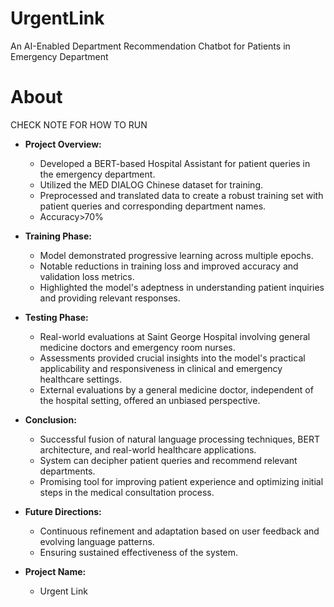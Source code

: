 # UrgentLink
An AI-Enabled Department Recommendation Chatbot for Patients in Emergency Department
# About
CHECK NOTE FOR HOW TO RUN
- **Project Overview:**
  - Developed a BERT-based Hospital Assistant for patient queries in the emergency department.
  - Utilized the MED DIALOG Chinese dataset for training.
  - Preprocessed and translated data to create a robust training set with patient queries and corresponding department names.
  - Accuracy>70%
- **Training Phase:**
  - Model demonstrated progressive learning across multiple epochs.
  - Notable reductions in training loss and improved accuracy and validation loss metrics.
  - Highlighted the model's adeptness in understanding patient inquiries and providing relevant responses.

- **Testing Phase:**
  - Real-world evaluations at Saint George Hospital involving general medicine doctors and emergency room nurses.
  - Assessments provided crucial insights into the model's practical applicability and responsiveness in clinical and emergency healthcare settings.
  - External evaluations by a general medicine doctor, independent of the hospital setting, offered an unbiased perspective.

- **Conclusion:**
  - Successful fusion of natural language processing techniques, BERT architecture, and real-world healthcare applications.
  - System can decipher patient queries and recommend relevant departments.
  - Promising tool for improving patient experience and optimizing initial steps in the medical consultation process.

- **Future Directions:**
  - Continuous refinement and adaptation based on user feedback and evolving language patterns.
  - Ensuring sustained effectiveness of the system.

- **Project Name:**
  - Urgent Link

